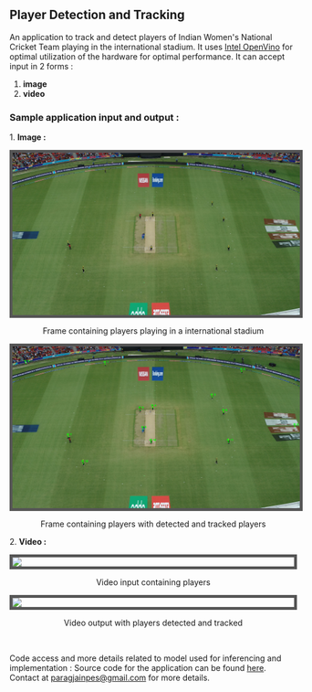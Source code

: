 ## Player Detection and Tracking


An application to track and detect players of Indian Women's National Cricket Team playing in the international stadium. It uses [Intel OpenVino](https://software.intel.com/content/www/us/en/develop/tools/openvino-toolkit.html) for optimal utilization of the hardware for optimal performance. It can accept input in 2 forms : 

<ol>
<li><b>image</b></li>
<li><b>video</b></li>
</ol>


### Sample application input and output : 

1\. **Image :**

<img style="padding:0;display:block;margin:0 auto;max-height: 100%;max-width: 100%;border: 5px solid #555;" src="sample_input_and_output/input&Output/image/sample_input.png"></img>
<p align="center">Frame containing players playing in a international stadium</p>




<img style="padding:0;display:block;margin:0 auto;max-height: 100%;max-width: 100%;border: 5px solid #555;" src="sample_input_and_output/input&Output/image/sample_output.png"></img>
<p align="center">Frame containing players with detected and tracked players</p>


2\. **Video :**

<img style="padding:0;display:block;margin:0 auto;max-height: 100%;max-width: 100%;border: 5px solid #555;" src="sample_input_and_output/input&Output/video/sample_input.gif"></img>
<p align="center">Video input containing players</p>


<img style="padding:0;display:block;margin:0 auto;max-height: 100%;max-width: 100%;border: 5px solid #555;" src="sample_input_and_output/input&Output/video/sample_output.gif"></img>
<p align="center">Video output with players detected and tracked</p><br>



Code access and more details related to model used for inferencing and implementation : Source code for the application can be found <a href="">here</a>. Contact at <paragjainpes@gmail.com> for more details.

